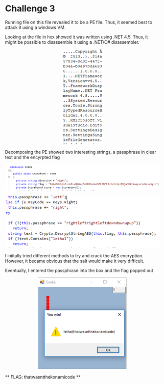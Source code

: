 # Challenge 3

Running file on this file revealed it to be a PE file. Thus, it seemed best to attack it using a windows VM.

Looking at the file in hex showed it was written using .NET 4.5. Thus, it might be possible
to disassemble it using a .NET/C# disassembler.

<p align="center">
<img src="https://github.com/hab1ts/LETHAL-Security-n00b-CTF-2018/blob/master/CTF%20Images/c3_1.png">
</p>

Decomposing the PE showed two interesting strings, a passphrase in clear text and the encyrpted flag
<p align="center">
<img src="https://github.com/hab1ts/LETHAL-Security-n00b-CTF-2018/blob/master/CTF%20Images/c3_2.png">
</p>
<p align="center">
<img src="https://github.com/hab1ts/LETHAL-Security-n00b-CTF-2018/blob/master/CTF%20Images/c3_3.png">
</p>

I iniitally tried different methods to try and crack the AES encryption. However, it became obvious that
the salt would make it very difficult.

Eventually, I entered the passphrase into the box and the flag popped out

<p align="center">
<img src="https://github.com/hab1ts/LETHAL-Security-n00b-CTF-2018/blob/master/CTF%20Images/c3_4.png">
</p>
** FLAG: thatwasntthekonamicode **
